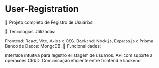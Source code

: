# User-Registration
 
🚀 Projeto completo de Registro de Usuários!

📂 Tecnologias Utilizadas:

Frontend: React, Vite, Axios e CSS.
Backend: Node.js, Express.js e Prisma.
Banco de Dados: MongoDB.
🎯 Funcionalidades:

Interface intuitiva para registro e listagem de usuários.
API com suporte a operações CRUD.
Comunicação eficiente entre frontend e backend.

